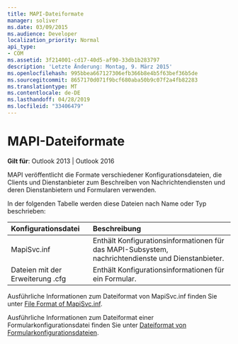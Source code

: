 ```yaml
---
title: MAPI-Dateiformate
manager: soliver
ms.date: 03/09/2015
ms.audience: Developer
localization_priority: Normal
api_type:
- COM
ms.assetid: 3f214001-cd17-40d5-af90-33db1b283797
description: 'Letzte Änderung: Montag, 9. März 2015'
ms.openlocfilehash: 995bbea667127306efb366b8e4b5f63bef36b5de
ms.sourcegitcommit: 8657170d071f9bcf680aba50b9c07f2a4fb82283
ms.translationtype: MT
ms.contentlocale: de-DE
ms.lasthandoff: 04/28/2019
ms.locfileid: "33406479"
---
```

# <a name="mapi-file-formats"></a>MAPI-Dateiformate

  
  
**Gilt für**: Outlook 2013 | Outlook 2016 
  
MAPI veröffentlicht die Formate verschiedener Konfigurationsdateien, die Clients und Dienstanbieter zum Beschreiben von Nachrichtendiensten und deren Dienstanbietern und Formularen verwenden.
  
In der folgenden Tabelle werden diese Dateien nach Name oder Typ beschrieben:
  
|**Konfigurationsdatei**|**Beschreibung**|
|:-----|:-----|
|MapiSvc.inf  <br/> |Enthält Konfigurationsinformationen für das MAPI-Subsystem, nachrichtendienste und Dienstanbieter.  <br/> |
|Dateien mit der Erweiterung .cfg  <br/> |Enthält Konfigurationsinformationen für ein Formular.  <br/> |
   
Ausführliche Informationen zum Dateiformat von MapiSvc.inf finden Sie unter [File Format of MapiSvc.inf](file-format-of-mapisvc-inf.md). 
  
Ausführliche Informationen zum Dateiformat einer Formularkonfigurationsdatei finden Sie unter [Dateiformat von Formularkonfigurationsdateien](file-format-of-form-configuration-files.md). 
  

